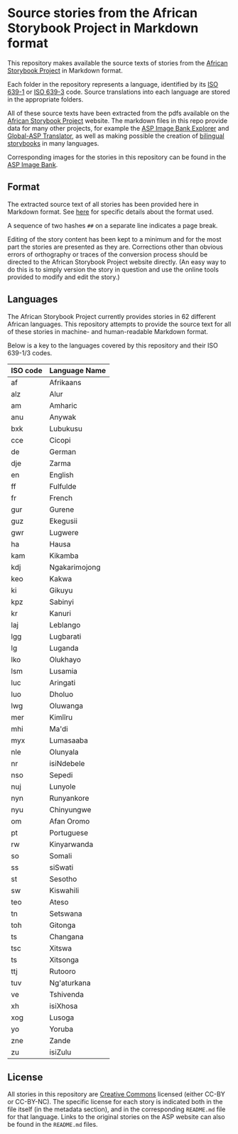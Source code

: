 # Source stories from the African Storybook Project in Markdown format

This repository makes available the source texts of stories from the [African Storybook Project](http://africanstorybook.org) in Markdown format.

Each folder in the repository represents a language, identified by its [ISO 639-1](http://en.wikipedia.org/wiki/ISO_639-1) or [ISO 639-3](http://en.wikipedia.org/wiki/ISO_639-3) code. Source translations into each language are stored in the appropriate folders.

All of these source texts have been extracted from the pdfs available on the [African Storybook Project](http://africanstorybook.org) website. The markdown files in this repo provide data for many other projects, for example the [ASP Image Bank Explorer](https://github.com/dohliam/imagebank-explorer) and [Global-ASP Translator](https://github.com/dohliam/gasp-translator), as well as making possible the creation of [bilingual storybooks](https://drive.google.com/open?id=0B59ZADK9EsbsWkJFbFdDVUtVYkU) in many languages.

Corresponding images for the stories in this repository can be found in the [ASP Image Bank](https://github.com/global-asp/asp-imagebank).

## Format

The extracted source text of all stories has been provided here in Markdown format. See [here](https://github.com/global-asp/global-asp#source-format) for specific details about the format used.

A sequence of two hashes `##` on a separate line indicates a page break.

Editing of the story content has been kept to a minimum and for the most part the stories are presented as they are. Corrections other than obvious errors of orthography or traces of the conversion process should be directed to the African Storybook Project website directly. (An easy way to do this is to simply version the story in question and use the online tools provided to modify and edit the story.)

## Languages

The African Storybook Project currently provides stories in 62 different African languages. This repository attempts to provide the source text for all of these stories in machine- and human-readable Markdown format.

Below is a key to the languages covered by this repository and their ISO 639-1/3 codes.

ISO code | Language Name
-------- | -------------
af | Afrikaans
alz | Alur
am | Amharic
anu | Anywak
bxk | Lubukusu
cce | Cicopi
de | German
dje | Zarma
en | English
ff | Fulfulde
fr | French
gur | Gurene
guz | Ekegusii
gwr | Lugwere
ha | Hausa
kam | Kikamba
kdj | Ngakarimojong
keo | Kakwa
ki | Gikuyu
kpz | Sabinyi
kr | Kanuri
laj | Leblango
lgg | Lugbarati
lg | Luganda
lko | Olukhayo
lsm | Lusamia
luc | Aringati
luo | Dholuo
lwg | Oluwanga
mer | Kimîîru
mhi | Ma'di
myx | Lumasaaba
nle | Olunyala
nr | isiNdebele
nso | Sepedi
nuj | Lunyole
nyn | Runyankore
nyu | Chinyungwe
om | Afan Oromo
pt | Portuguese
rw | Kinyarwanda
so | Somali
ss | siSwati
st | Sesotho
sw | Kiswahili
teo | Ateso
tn | Setswana
toh | Gitonga
ts | Changana
tsc | Xitswa
ts | Xitsonga
ttj | Rutooro
tuv | Ng'aturkana
ve | Tshivenda
xh | isiXhosa
xog | Lusoga
yo | Yoruba
zne | Zande
zu | isiZulu


## License

All stories in this repository are [Creative Commons](https://creativecommons.org/) licensed (either CC-BY or CC-BY-NC). The specific license for each story is indicated both in the file itself (in the metadata section), and in the corresponding `README.md` file for that language. Links to the original stories on the ASP website can also be found in the `README.md` files.
